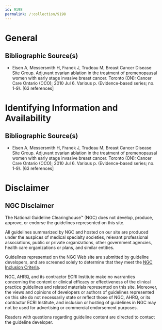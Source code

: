 ```yaml
---
id: 9198
permalink: /:collection/9198
---
```


# General

## Bibliographic Source(s)

- Eisen A, Messersmith H, Franek J, Trudeau M, Breast Cancer Disease Site Group. Adjuvant ovarian ablation in the treatment of premenopausal women with early stage invasive breast cancer. Toronto (ON): Cancer Care Ontario (CCO); 2010 Jul 6. Various p. (Evidence-based series; no. 1-9). [63 references]

# Identifying Information and Availability

## Bibliographic Source(s)

- Eisen A, Messersmith H, Franek J, Trudeau M, Breast Cancer Disease Site Group. Adjuvant ovarian ablation in the treatment of premenopausal women with early stage invasive breast cancer. Toronto (ON): Cancer Care Ontario (CCO); 2010 Jul 6. Various p. (Evidence-based series; no. 1-9). [63 references]

# Disclaimer

## NGC Disclaimer

The National Guideline Clearinghouse™ (NGC) does not develop, produce, approve, or endorse the guidelines represented on this site.

All guidelines summarized by NGC and hosted on our site are produced under the auspices of medical specialty societies, relevant professional associations, public or private organizations, other government agencies, health care organizations or plans, and similar entities.

Guidelines represented on the NGC Web site are submitted by guideline developers, and are screened solely to determine that they meet the [NGC Inclusion Criteria](/help-and-about/summaries/inclusion-criteria).

NGC, AHRQ, and its contractor ECRI Institute make no warranties concerning the content or clinical efficacy or effectiveness of the clinical practice guidelines and related materials represented on this site. Moreover, the views and opinions of developers or authors of guidelines represented on this site do not necessarily state or reflect those of NGC, AHRQ, or its contractor ECRI Institute, and inclusion or hosting of guidelines in NGC may not be used for advertising or commercial endorsement purposes.

Readers with questions regarding guideline content are directed to contact the guideline developer.

